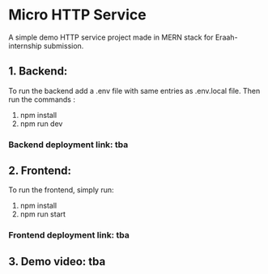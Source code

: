 # Micro HTTP Service

A simple demo HTTP service project made in MERN stack for Eraah-internship submission.

## 1. Backend: 
To run the backend add a .env file with same entries as .env.local file.
Then run the commands :
1. npm install
2. npm run dev
### Backend deployment link: tba


## 2. Frontend:
To run the frontend, simply run:
1. npm install
2. npm run start
### Frontend deployment link: tba

## 3. Demo video: tba

